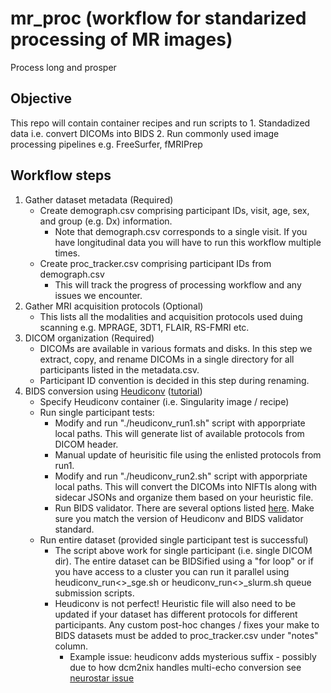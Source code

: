 # mr_proc (workflow for standarized processing of MR images)
Process long and prosper

## Objective
This repo will contain container recipes and run scripts to 
    1. Standadized data i.e. convert DICOMs into BIDS
    2. Run commonly used image processing pipelines e.g. FreeSurfer, fMRIPrep

## Workflow steps

1. Gather dataset metadata (Required)
   - Create demograph.csv comprising participant IDs, visit, age, sex, and group (e.g. Dx) information. 
       - Note that demograph.csv corresponds to a single visit. If you have longitudinal data you will have to run this workflow multiple times. 
   - Create proc_tracker.csv comprising participant IDs from demograph.csv 
       - This will track the progress of processing workflow and any issues we encounter. 
2. Gather MRI acquisition protocols (Optional)
   - This lists all the modalities and acquisition protocols used duing scanning e.g. MPRAGE, 3DT1, FLAIR, RS-FMRI etc. 
3. DICOM organization (Required) 
   - DICOMs are available in various formats and disks. In this step we extract, copy, and rename DICOMs in a single directory for all participants listed in the metadata.csv. 
   - Participant ID convention is decided in this step during renaming. 
4. BIDS conversion using [Heudiconv](https://heudiconv.readthedocs.io/en/latest/) ([tutorial](https://neuroimaging-core-docs.readthedocs.io/en/latest/pages/heudiconv.html))
   - Specify Heudiconv container (i.e. Singularity image / recipe) 
   - Run single participant tests: 
       - Modify and run "./heudiconv_run1.sh" script with apporpriate local paths. This will generate list of available protocols from DICOM header. 
       - Manual update of heurisitic file using the enlisted protocols from run1. 
       - Modify and run "./heudiconv_run2.sh" script with apporpriate local paths. This will convert the DICOMs into NIFTIs along with sidecar JSONs and organize them based on your heuristic file.
       - Run BIDS validator. There are several options listed [here](https://github.com/bids-standard/bids-validator). Make sure you match the version of Heudiconv and BIDS validator standard. 
   - Run entire dataset (provided single participant test is successful) 
       - The script above work for single participant (i.e. single DICOM dir). The entire dataset can be BIDSified using a "for loop" or if you have access to a cluster you can run it parallel using heudiconv_run<>_sge.sh or heudiconv_run<>_slurm.sh queue submission scripts. 
       - Heudiconv is not perfect! Heuristic file will also need to be updated if your dataset has different protocols for different participants. Any custom post-hoc changes / fixes your make to BIDS datasets must be added to proc_tracker.csv under "notes" column. 
           - Example issue: heudiconv adds mysterious suffix - possibly due to how dcm2nix handles multi-echo conversion see [neurostar issue](https://neurostars.org/t/heudiconv-adding-unspecified-suffix/21450/3) 


